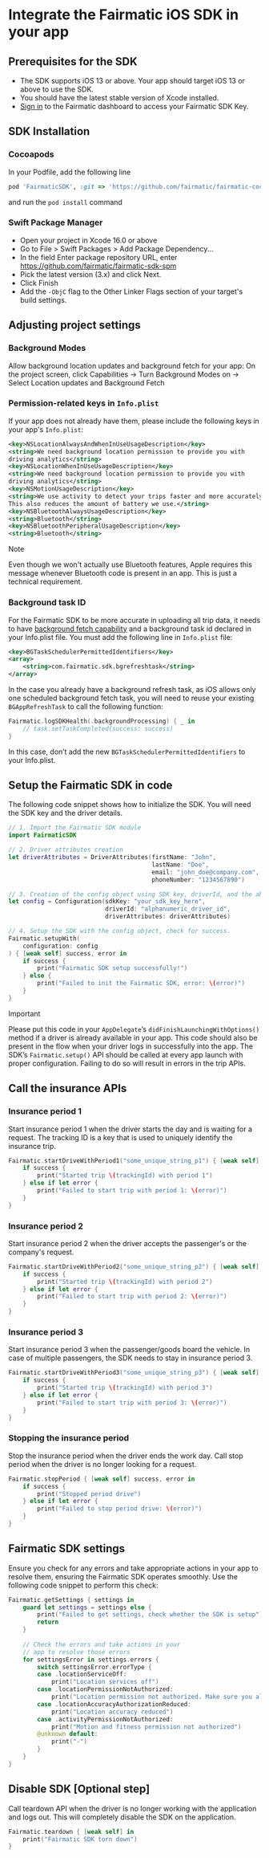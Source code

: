 # Integrate the Fairmatic iOS SDK in your app

## Prerequisites for the SDK

- The SDK supports iOS 13 or above. Your app should target iOS 13 or above to use the SDK.
- You should have the latest stable version of Xcode installed.
- [Sign in](https://app.fairmatic.com/settings/advanced) to the Fairmatic dashboard to access your Fairmatic SDK Key.

## SDK Installation

### Cocoapods

In your Podfile, add the following line
```ruby
pod 'FairmaticSDK', :git => 'https://github.com/fairmatic/fairmatic-cocoapods', :tag => '3.0.1'
```
and run the `pod install` command

### Swift Package Manager

- Open your project in Xcode 16.0 or above
- Go to File > Swift Packages > Add Package Dependency...
- In the field Enter package repository URL, enter https://github.com/fairmatic/fairmatic-sdk-spm
- Pick the latest version (3.x) and click Next.
- Click Finish
- Add the `-ObjC` flag to the Other Linker Flags section of your target's build settings.

## Adjusting project settings

### Background Modes

Allow background location updates and background fetch for your app:
On the project screen, click Capabilities → Turn Background Modes on → Select Location updates and Background Fetch

### Permission-related keys in `Info.plist`

If your app does not already have them, please include the following keys in your app's `Info.plist`:

```xml
<key>NSLocationAlwaysAndWhenInUseUsageDescription</key>
<string>We need background location permission to provide you with
driving analytics</string>
<key>NSLocationWhenInUseUsageDescription</key>
<string>We need background location permission to provide you with
driving analytics</string>
<key>NSMotionUsageDescription</key>
<string>We use activity to detect your trips faster and more accurately.
This also reduces the amount of battery we use.</string>
<key>NSBluetoothAlwaysUsageDescription</key>
<string>Bluetooth</string>
<key>NSBluetoothPeripheralUsageDescription</key>
<string>Bluetooth</string>
```

> [!NOTE] 
> Even though we won't actually use Bluetooth features, Apple requires this message whenever Bluetooth code is present in an app. This is just a technical requirement.


### Background task ID

For the Fairmatic SDK to be more accurate in uploading all trip data, it needs to have [background fetch capability](https://developer.apple.com/documentation/uikit/using-background-tasks-to-update-your-app) and a background task id declared in your Info.plist file. You must add the following line in `Info.plist` file:

```xml
<key>BGTaskSchedulerPermittedIdentifiers</key>
<array>
	<string>com.fairmatic.sdk.bgrefreshtask</string>
</array>
```

In the case you already have a background refresh task, as iOS allows only one scheduled background fetch task, you will need to reuse your existing `BGAppRefreshTask` to call the following function:

```swift
Fairmatic.logSDKHealth(.backgroundProcessing) { _ in
    // task.setTaskCompleted(success: success)
}
```

In this case, don’t add the new `BGTaskSchedulerPermittedIdentifiers` to your Info.plist.

## Setup the Fairmatic SDK in code

The following code snippet shows how to initialize the SDK. You will need the SDK key and the driver details.

```swift
// 1. Import the Fairmatic SDK module
import FairmaticSDK

// 2. Driver attributes creation
let driverAttributes = DriverAttributes(firstName: "John",
                                        lastName: "Doe",
                                        email: "john_doe@company.com",
                                        phoneNumber: "1234567890")

// 3. Creation of the config object using SDK key, driverId, and the above driver attributes.
let config = Configuration(sdkKey: "your_sdk_key_here",
                           driverId: "alphanumeric_driver_id",
                           driverAttributes: driverAttributes)

// 4. Setup the SDK with the config object, check for success.
Fairmatic.setupWith(
    configuration: config
) { [weak self] success, error in
    if success {
        print("Fairmatic SDK setup successfully!")
    } else {
        print("Failed to init the Fairmatic SDK, error: \(error)")
    }
}
```

> [!IMPORTANT]
> Please put this code in your `AppDelegate`’s `didFinishLaunchingWithOptions()` method if a driver is already available in your app. This code should also be present in the flow when your driver logs in successfully into the app. The SDK’s `Fairmatic.setup()` API should be called at every app launch with proper configuration. Failing to do so will result in errors in the trip APIs.

## Call the insurance APIs

### Insurance period 1
Start insurance period 1 when the driver starts the day and is waiting for a request. The tracking ID is a key that is used to uniquely identify the insurance trip.

```swift
Fairmatic.startDriveWithPeriod1("some_unique_string_p1") { [weak self] success, error in
    if success {
        print("Started trip \(trackingId) with period 1")        
    } else if let error {
        print("Failed to start trip with period 1: \(error)")
    }
}
```

### Insurance period 2
Start insurance period 2 when the driver accepts the passenger's or the company's request.

```swift
Fairmatic.startDriveWithPeriod2("some_unique_string_p2") { [weak self] success, error in
    if success {
        print("Started trip \(trackingId) with period 2")        
    } else if let error {
        print("Failed to start trip with period 2: \(error)")
    }
}
```

### Insurance period 3
Start insurance period 3 when the passenger/goods board the vehicle. In case of multiple passengers, the SDK needs to stay in insurance period 3.

```swift
Fairmatic.startDriveWithPeriod3("some_unique_string_p3") { [weak self] success, error in
    if success {
        print("Started trip \(trackingId) with period 3")        
    } else if let error {
        print("Failed to start trip with period 3: \(error)")
    }
}
```
### Stopping the insurance period
Stop the insurance period when the driver ends the work day. Call stop period when the driver is no longer looking for a request.

```swift
Fairmatic.stopPeriod { [weak self] success, error in
    if success {
        print("Stopped period drive")
    } else if let error {
        print("Failed to stop period drive: \(error)")
    }
}
```

## Fairmatic SDK settings

Ensure you check for any errors and take appropriate actions in your app to resolve them, ensuring the Fairmatic SDK operates smoothly. Use the following code snippet to perform this check:

```swift
Fairmatic.getSettings { settings in
    guard let settings = settings else {
        print("Failed to get settings, check whether the SDK is setup")
        return
    }
    
    // Check the errors and take actions in your 
    // app to resolve those errors
    for settingsError in settings.errors {
        switch settingsError.errorType {
        case .locationServiceOff:
            print("Location services off")
        case .locationPermissionNotAuthorized:
            print("Location permission not authorized. Make sure you allow always access to location")
        case .locationAccuracyAuthorizationReduced:
            print("Location accuracy reduced")
        case .activityPermissionNotAuthorized:
            print("Motion and fitness permission not authorized")
        @unknown default:
            print("-")
        }
    }
}
```

## Disable SDK [Optional step]
Call teardown API when the driver is no longer working with the application and logs out. This will completely disable the SDK on the application.

```swift
Fairmatic.teardown { [weak self] in
    print("Fairmatic SDK torn down")
}
```
